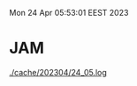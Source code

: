 Mon 24 Apr 05:53:01 EEST 2023
# JAM
<a href='./cache/202304/24_05.log'>./cache/202304/24_05.log</a>
